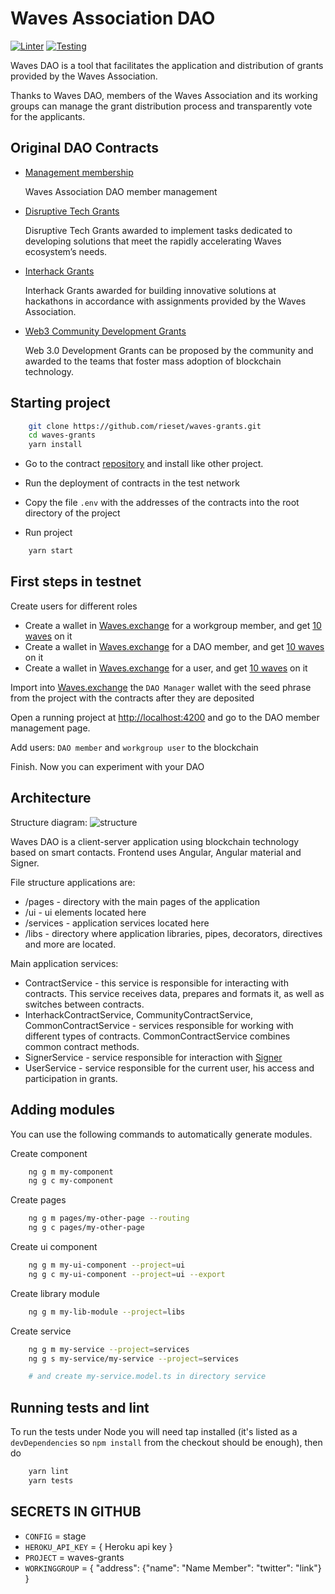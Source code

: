 # Waves Association DAO

[![Linter](https://github.com/rieset/waves-grants/workflows/Linter/badge.svg)](https://github.com/rieset/waves-grants/actions)
[![Testing](https://github.com/rieset/waves-grants/workflows/Testing/badge.svg)](https://github.com/rieset/waves-grants/actions)

Waves DAO is a tool that facilitates the application and distribution of grants
provided by the Waves Association.

Thanks to Waves DAO, members of the Waves Association and its working groups can
manage the grant distribution process and transparently vote for the applicants.

## Original DAO Contracts

- [Management membership](https://github.com/vlzhr/WavesDAO/blob/master/dao-membership.ride)

  Waves Association DAO member management

- [Disruptive Tech Grants](https://github.com/vlzhr/WavesDAO/blob/master/disruptive-grant.ride)

  Disruptive Tech Grants awarded to implement tasks dedicated to developing
  solutions that meet the rapidly accelerating Waves ecosystem’s needs.

- [Interhack Grants](https://github.com/vlzhr/WavesDAO/blob/master/interhack-grant.ride)

  Interhack Grants awarded for building innovative solutions at hackathons
  in accordance with assignments provided by the Waves Association.

- [Web3 Community Development Grants](https://github.com/vlzhr/WavesDAO/blob/master/web3-grant.ride)

  Web 3.0 Development Grants can be proposed by the community and awarded to
  the teams that foster mass adoption of blockchain technology.

## Starting project

```bash
    git clone https://github.com/rieset/waves-grants.git
    cd waves-grants
    yarn install
```

- Go to the contract [repository](https://github.com/vlzhr/WavesDAO)
and install like other project.

- Run the deployment of contracts in the test network

- Copy the file `.env` with the addresses of the contracts into the root
directory of the project

- Run project

```bash
    yarn start
```

## First steps in testnet

Create users for different roles

- Create a wallet in [Waves.exchange](https://testnet.waves.exchange/) for
a workgroup member, and get [10 waves](https://testnet.wavesexplorer.com/faucet)
on it
- Create a wallet in [Waves.exchange](https://testnet.waves.exchange/) for
a DAO member, and get [10 waves](https://testnet.wavesexplorer.com/faucet) on it
- Create a wallet in [Waves.exchange](https://testnet.waves.exchange/) for a
user, and get [10 waves](https://testnet.wavesexplorer.com/faucet) on it

Import into [Waves.exchange](https://testnet.waves.exchange/) the `DAO Manager`
wallet with the seed phrase from the project with the contracts after they are deposited

Open a running project at [http://localhost:4200](http://localhost:4200) and go
to the DAO member management page.

Add users: `DAO member` and `workgroup user` to the blockchain

Finish. Now you can experiment with your DAO

## Architecture

Structure diagram:
![structure](https://raw.githubusercontent.com/rieset/waves-grants/dev/contracts/structure-diagram.png?token=AE6NWSYPSYPVIIKCQB6S7YC75HOLE)

Waves DAO is a client-server application using blockchain technology
based on smart contacts. Frontend uses Angular, Angular material and Signer.

File structure applications are:

- /pages - directory with the main pages of the application
- /ui - ui elements located here
- /services - application services located here
- /libs - directory where application libraries, pipes, decorators, directives
and more are located.

Main application services:

- ContractService - this service is responsible for interacting with contracts.
This service receives data, prepares and formats it,
as well as switches between contracts.
- InterhackContractService, CommunityContractService, CommonContractService -
services responsible for working with different types of contracts.
CommonContractService combines common contract methods.
- SignerService - service responsible for interaction with [Signer](https://github.com/wavesplatform/signer)
- UserService - service responsible for the current user, his access and
participation in grants.

## Adding modules

You can use the following commands to automatically generate modules.

Create component

```bash
    ng g m my-component
    ng g c my-component
```

Create pages

```bash
    ng g m pages/my-other-page --routing
    ng g c pages/my-other-page
```

Create ui component

```bash
    ng g m my-ui-component --project=ui
    ng g c my-ui-component --project=ui --export
```

Create library module

```bash
    ng g m my-lib-module --project=libs
```

Create service

```bash
    ng g m my-service --project=services
    ng g s my-service/my-service --project=services

    # and create my-service.model.ts in directory service
```

## Running tests and lint

To run the tests under Node you will need tap installed (it's listed as a
`devDependencies` so `npm install` from the checkout should be enough), then do

```bash
    yarn lint
    yarn tests
```

## SECRETS IN GITHUB

- `CONFIG` = stage
- `HEROKU_API_KEY` = { Heroku api key }
- `PROJECT` = waves-grants
- `WORKINGGROUP` = { "address": {"name": "Name Member": "twitter": "link"} }
